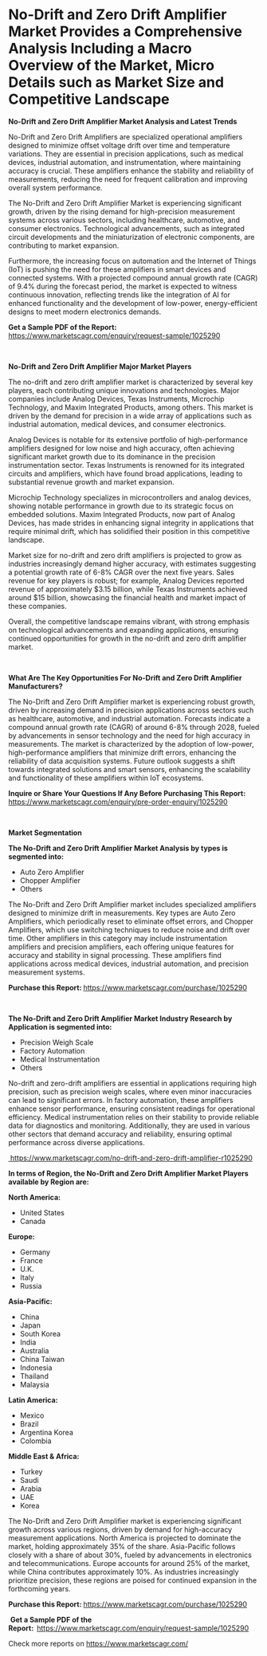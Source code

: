 <p><h1>No-Drift and Zero Drift Amplifier Market Provides a Comprehensive Analysis Including a Macro Overview of the Market, Micro Details such as Market Size and Competitive Landscape</h1></p><p><strong>No-Drift and Zero Drift Amplifier Market Analysis and Latest Trends</strong></p>
<p><p>No-Drift and Zero Drift Amplifiers are specialized operational amplifiers designed to minimize offset voltage drift over time and temperature variations. They are essential in precision applications, such as medical devices, industrial automation, and instrumentation, where maintaining accuracy is crucial. These amplifiers enhance the stability and reliability of measurements, reducing the need for frequent calibration and improving overall system performance.</p><p>The No-Drift and Zero Drift Amplifier Market is experiencing significant growth, driven by the rising demand for high-precision measurement systems across various sectors, including healthcare, automotive, and consumer electronics. Technological advancements, such as integrated circuit developments and the miniaturization of electronic components, are contributing to market expansion. </p><p>Furthermore, the increasing focus on automation and the Internet of Things (IoT) is pushing the need for these amplifiers in smart devices and connected systems. With a projected compound annual growth rate (CAGR) of 9.4% during the forecast period, the market is expected to witness continuous innovation, reflecting trends like the integration of AI for enhanced functionality and the development of low-power, energy-efficient designs to meet modern electronics demands.</p></p>
<p><strong>Get a Sample PDF of the Report:&nbsp;</strong> <a href="https://www.marketscagr.com/enquiry/request-sample/1025290?utm_campaign=2336&utm_medium=2&utm_source=Github&utm_content=ia&utm_term=15022025&utm_id=no-drift-and-zero-drift-amplifier">https://www.marketscagr.com/enquiry/request-sample/1025290</a></p>
<p>&nbsp;</p>
<p><strong>No-Drift and Zero Drift Amplifier Major Market Players</strong></p>
<p><p>The no-drift and zero drift amplifier market is characterized by several key players, each contributing unique innovations and technologies. Major companies include Analog Devices, Texas Instruments, Microchip Technology, and Maxim Integrated Products, among others. This market is driven by the demand for precision in a wide array of applications such as industrial automation, medical devices, and consumer electronics.</p><p>Analog Devices is notable for its extensive portfolio of high-performance amplifiers designed for low noise and high accuracy, often achieving significant market growth due to its dominance in the precision instrumentation sector. Texas Instruments is renowned for its integrated circuits and amplifiers, which have found broad applications, leading to substantial revenue growth and market expansion.</p><p>Microchip Technology specializes in microcontrollers and analog devices, showing notable performance in growth due to its strategic focus on embedded solutions. Maxim Integrated Products, now part of Analog Devices, has made strides in enhancing signal integrity in applications that require minimal drift, which has solidified their position in this competitive landscape.</p><p>Market size for no-drift and zero drift amplifiers is projected to grow as industries increasingly demand higher accuracy, with estimates suggesting a potential growth rate of 6-8% CAGR over the next five years. Sales revenue for key players is robust; for example, Analog Devices reported revenue of approximately $3.15 billion, while Texas Instruments achieved around $15 billion, showcasing the financial health and market impact of these companies.</p><p>Overall, the competitive landscape remains vibrant, with strong emphasis on technological advancements and expanding applications, ensuring continued opportunities for growth in the no-drift and zero drift amplifier market.</p></p>
<p>&nbsp;</p>
<p><strong>What Are The Key Opportunities For No-Drift and Zero Drift Amplifier Manufacturers?</strong></p>
<p><p>The No-Drift and Zero Drift Amplifier market is experiencing robust growth, driven by increasing demand in precision applications across sectors such as healthcare, automotive, and industrial automation. Forecasts indicate a compound annual growth rate (CAGR) of around 6-8% through 2028, fueled by advancements in sensor technology and the need for high accuracy in measurements. The market is characterized by the adoption of low-power, high-performance amplifiers that minimize drift errors, enhancing the reliability of data acquisition systems. Future outlook suggests a shift towards integrated solutions and smart sensors, enhancing the scalability and functionality of these amplifiers within IoT ecosystems.</p></p>
<p><strong>Inquire or Share Your Questions If Any Before Purchasing This Report:</strong> <a href="https://www.marketscagr.com/enquiry/pre-order-enquiry/1025290?utm_campaign=2336&utm_medium=2&utm_source=Github&utm_content=ia&utm_term=15022025&utm_id=no-drift-and-zero-drift-amplifier">https://www.marketscagr.com/enquiry/pre-order-enquiry/1025290</a></p>
<p>&nbsp;</p>
<p><strong>Market Segmentation</strong></p>
<p><strong>The No-Drift and Zero Drift Amplifier Market Analysis by types is segmented into:</strong></p>
<p><ul><li>Auto Zero Amplifier</li><li>Chopper Amplifier</li><li>Others</li></ul></p>
<p><p>The No-Drift and Zero Drift Amplifier market includes specialized amplifiers designed to minimize drift in measurements. Key types are Auto Zero Amplifiers, which periodically reset to eliminate offset errors, and Chopper Amplifiers, which use switching techniques to reduce noise and drift over time. Other amplifiers in this category may include instrumentation amplifiers and precision amplifiers, each offering unique features for accuracy and stability in signal processing. These amplifiers find applications across medical devices, industrial automation, and precision measurement systems.</p></p>
<p><strong>Purchase this Report:&nbsp;</strong><a href="https://www.marketscagr.com/purchase/1025290?utm_campaign=2336&utm_medium=2&utm_source=Github&utm_content=ia&utm_term=15022025&utm_id=no-drift-and-zero-drift-amplifier">https://www.marketscagr.com/purchase/1025290</a></p>
<p>&nbsp;</p>
<p><strong>The No-Drift and Zero Drift Amplifier Market Industry Research by Application is segmented into:</strong></p>
<p><ul><li>Precision Weigh Scale</li><li>Factory Automation</li><li>Medical Instrumentation</li><li>Others</li></ul></p>
<p><p>No-drift and zero-drift amplifiers are essential in applications requiring high precision, such as precision weigh scales, where even minor inaccuracies can lead to significant errors. In factory automation, these amplifiers enhance sensor performance, ensuring consistent readings for operational efficiency. Medical instrumentation relies on their stability to provide reliable data for diagnostics and monitoring. Additionally, they are used in various other sectors that demand accuracy and reliability, ensuring optimal performance across diverse applications.</p></p>
<p><a href="https://www.marketscagr.com/no-drift-and-zero-drift-amplifier-r1025290?utm_campaign=2336&utm_medium=2&utm_source=Github&utm_content=ia&utm_term=15022025&utm_id=no-drift-and-zero-drift-amplifier">&nbsp;https://www.marketscagr.com/no-drift-and-zero-drift-amplifier-r1025290</a></p>
<p><strong>In terms of Region, the No-Drift and Zero Drift Amplifier Market Players available by Region are:</strong></p>
<p>
    <p> <strong> North America: </strong>
        <ul>
            <li>United States</li>
            <li>Canada</li>
        </ul>
        </p> 
    <p> <strong> Europe: </strong>
        <ul>
            <li>Germany</li>
            <li>France</li>
            <li>U.K.</li>
            <li>Italy</li>
            <li>Russia</li>
        </ul>
        </p> 
    <p> <strong> Asia-Pacific: </strong>
        <ul>
            <li>China</li>
            <li>Japan</li>
            <li>South Korea</li>
            <li>India</li>
            <li>Australia</li>
            <li>China Taiwan</li>
            <li>Indonesia</li>
            <li>Thailand</li>
            <li>Malaysia</li>
        </ul>
        </p> 
    <p> <strong> Latin America: </strong>
        <ul>
            <li>Mexico</li>
            <li>Brazil</li>
            <li>Argentina Korea</li>
            <li>Colombia</li>
        </ul>
        </p> 
    <p> <strong> Middle East & Africa: </strong>
        <ul>
            <li>Turkey</li>
            <li>Saudi</li>
            <li>Arabia</li>
            <li>UAE</li>
            <li>Korea</li>
        </ul>
    </p>
    </p>
<p><p>The No-Drift and Zero Drift Amplifier market is experiencing significant growth across various regions, driven by demand for high-accuracy measurement applications. North America is projected to dominate the market, holding approximately 35% of the share. Asia-Pacific follows closely with a share of about 30%, fueled by advancements in electronics and telecommunications. Europe accounts for around 25% of the market, while China contributes approximately 10%. As industries increasingly prioritize precision, these regions are poised for continued expansion in the forthcoming years.</p></p>
<p><strong>Purchase this Report: </strong><a href="https://www.marketscagr.com/purchase/1025290?utm_campaign=2336&utm_medium=2&utm_source=Github&utm_content=ia&utm_term=15022025&utm_id=no-drift-and-zero-drift-amplifier">https://www.marketscagr.com/purchase/1025290</a></p>
<p>&nbsp;<strong>Get a Sample PDF of the Report:&nbsp;&nbsp;</strong><a href="https://www.marketscagr.com/enquiry/request-sample/1025290?utm_campaign=2336&utm_medium=2&utm_source=Github&utm_content=ia&utm_term=15022025&utm_id=no-drift-and-zero-drift-amplifier">https://www.marketscagr.com/enquiry/request-sample/1025290</a></p>
<p><strong></strong></p>
<p>Check more reports on <a href="https://www.marketscagr.com/?utm_campaign=2336&utm_medium=2&utm_source=Github&utm_content=ia&utm_term=15022025&utm_id=no-drift-and-zero-drift-amplifier">https://www.marketscagr.com/</a></p>